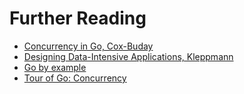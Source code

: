 # Further Reading

- [Concurrency in Go, Cox-Buday](https://learning.oreilly.com/library/view/concurrency-in-go/9781491941294/)
- [Designing Data-Intensive Applications, Kleppmann](https://learning.oreilly.com/library/view/designing-data-intensive-applications/9781491903063/)
- [Go by example](https://gobyexample.com/goroutines)
- [Tour of Go: Concurrency](https://go.dev/tour/concurrency/1)
